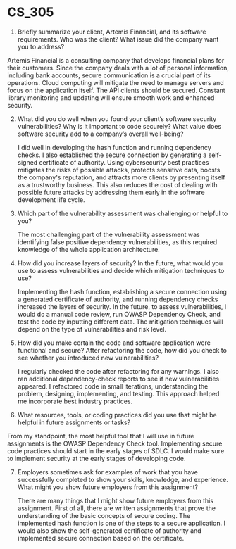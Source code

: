 # CS_305

1. Briefly summarize your client, Artemis Financial, and its software requirements. Who was the client? What issue did the company want you to address?

  Artemis Financial is a consulting company that develops financial plans for their customers. Since the company deals with a lot of personal information, including bank accounts, secure communication is a crucial part of its operations. Cloud computing will mitigate the need to manage servers and focus on the application itself. The API clients should be secured. Constant library monitoring and updating will ensure smooth work and enhanced security. 
  
2. What did you do well when you found your client’s software security vulnerabilities? Why is it important to code securely? What value does software security add to a company’s overall well-being?   

   I did well in developing the hash function and running dependency checks. I also established the secure connection by generating a self-signed certificate of authority. Using cybersecurity best practices mitigates the risks of possible attacks, protects sensitive data, boosts the company's reputation, and attracts more clients by presenting itself as a trustworthy business. This also reduces the cost of dealing with possible future attacks by addressing them early in the software development life cycle.

3. Which part of the vulnerability assessment was challenging or helpful to you?

   The most challenging part of the vulnerability assessment was identifying false positive dependency vulnerabilities, as this required knowledge of the whole application architecture.
   
4. How did you increase layers of security? In the future, what would you use to assess vulnerabilities and decide which mitigation techniques to use?

    Implementing the hash function, establishing a secure connection using a generated certificate of authority, and running dependency checks increased the layers of security. In the future, to assess vulnerabilities, I would do a manual code review, run OWASP Dependency Check, and test the code by inputting different data. The mitigation techniques will depend on the type of vulnerabilities and risk level.
   
5. How did you make certain the code and software application were functional and secure? After refactoring the code, how did you check to see whether you introduced new vulnerabilities?

    I regularly checked the code after refactoring for any warnings. I also ran additional dependency-check reports to see if new vulnerabilities appeared. I refactored code in small iterations, understanding the problem, designing, implementing, and testing. This approach helped me incorporate best industry practices.
   
6. What resources, tools, or coding practices did you use that might be helpful in future assignments or tasks?

  From my standpoint, the most helpful tool that I will use in future assignments is the OWASP Dependency Check tool. Implementing secure code practices should start in the early stages of SDLC. I would make sure to implement security at the early stages of developing code.
    
7. Employers sometimes ask for examples of work that you have successfully completed to show your skills, knowledge, and experience. What might you show future employers from this assignment?
   
   There are many things that I might show future employers from this assignment. First of all, there are written assignments that prove the understanding of the basic concepts of secure coding. The implemented hash function is one of the steps to a secure application. I would also show the self-generated certificate of authority and implemented secure connection based on the certificate. 
